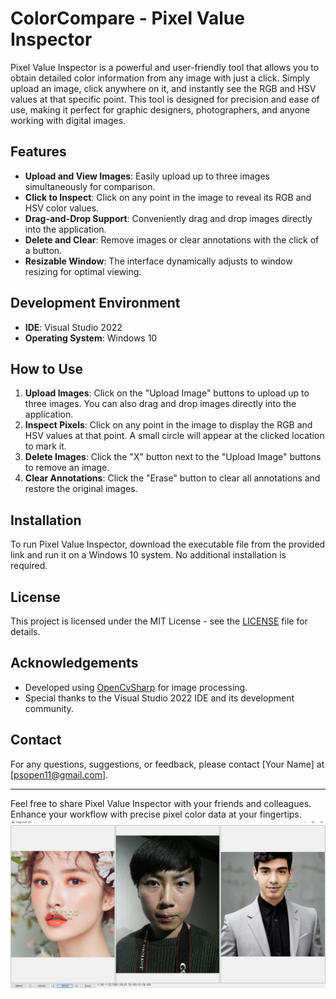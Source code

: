 # ColorCompare - Pixel Value Inspector

Pixel Value Inspector is a powerful and user-friendly tool that allows you to obtain detailed color information from any image with just a click. Simply upload an image, click anywhere on it, and instantly see the RGB and HSV values at that specific point. This tool is designed for precision and ease of use, making it perfect for graphic designers, photographers, and anyone working with digital images.

## Features

- **Upload and View Images**: Easily upload up to three images simultaneously for comparison.
- **Click to Inspect**: Click on any point in the image to reveal its RGB and HSV color values.
- **Drag-and-Drop Support**: Conveniently drag and drop images directly into the application.
- **Delete and Clear**: Remove images or clear annotations with the click of a button.
- **Resizable Window**: The interface dynamically adjusts to window resizing for optimal viewing.

## Development Environment

- **IDE**: Visual Studio 2022
- **Operating System**: Windows 10

## How to Use

1. **Upload Images**: Click on the "Upload Image" buttons to upload up to three images. You can also drag and drop images directly into the application.
2. **Inspect Pixels**: Click on any point in the image to display the RGB and HSV values at that point. A small circle will appear at the clicked location to mark it.
3. **Delete Images**: Click the "X" button next to the "Upload Image" buttons to remove an image.
4. **Clear Annotations**: Click the "Erase" button to clear all annotations and restore the original images.

## Installation

To run Pixel Value Inspector, download the executable file from the provided link and run it on a Windows 10 system. No additional installation is required.

## License

This project is licensed under the MIT License - see the [LICENSE](LICENSE) file for details.

## Acknowledgements

- Developed using [OpenCvSharp](https://github.com/shimat/opencvsharp) for image processing.
- Special thanks to the Visual Studio 2022 IDE and its development community.

## Contact

For any questions, suggestions, or feedback, please contact [Your Name] at [psopen11@gmail.com].

---

Feel free to share Pixel Value Inspector with your friends and colleagues. Enhance your workflow with precise pixel color data at your fingertips.   
![](colorcompare_introduction.PNG)
